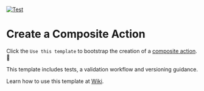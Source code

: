[![Test](https://github.com/snow-actions/composite-action-template/actions/workflows/test.yml/badge.svg)](https://github.com/snow-actions/composite-action-template/actions/workflows/test.yml)

# Create a Composite Action

Click the `Use this template` to bootstrap the creation of a [composite action](https://docs.github.com/en/actions/creating-actions/creating-a-composite-action).:rocket:

This template includes tests, a validation workflow and versioning guidance.

Learn how to use this template at [Wiki](https://github.com/snow-actions/composite-action-template/wiki).
